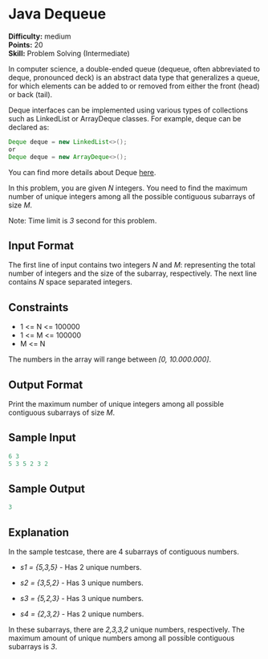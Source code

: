 # Java Dequeue

**Difficulty:** medium
</br>**Points:** 20
</br>**Skill:** Problem Solving (Intermediate)

In computer science, a double-ended queue (dequeue, often abbreviated to deque, pronounced deck) is an abstract data type that generalizes a queue, for which elements can be added to or removed from either the front (head) or back (tail).

Deque interfaces can be implemented using various types of collections such as LinkedList or ArrayDeque classes. For example, deque can be declared as:
````java
Deque deque = new LinkedList<>();
or
Deque deque = new ArrayDeque<>();
````

You can find more details about Deque [here](http://docs.oracle.com/javase/7/docs/api/java/util/Deque.html).

In this problem, you are given _N_ integers. You need to find the maximum number of unique integers among all the possible contiguous subarrays of size _M_.

Note: Time limit is _3_ second for this problem.

## Input Format

The first line of input contains two integers _N_ and _M_: representing the total number of integers and the size of the subarray, respectively. The next line contains _N_ space separated integers.

## Constraints
- 1 <= N <= 100000
- 1 <= M <= 100000
- M <= N

The numbers in the array will range between _[0, 10.000.000]_.

## Output Format

Print the maximum number of unique integers among all possible contiguous subarrays of size _M_.

## Sample Input
````java
6 3
5 3 5 2 3 2
````

## Sample Output
````java
3
````

## Explanation

In the sample testcase, there are 4 subarrays of contiguous numbers.

- _s1 = {5,3,5}_ - Has 2 unique numbers.

- _s2 = {3,5,2}_ - Has 3 unique numbers.

- _s3 = {5,2,3}_ - Has 3 unique numbers.

- _s4 = {2,3,2}_ - Has 2 unique numbers.

In these subarrays, there are _2,3,3,2_ unique numbers, respectively. The maximum amount of unique numbers among all possible contiguous subarrays is _3_.